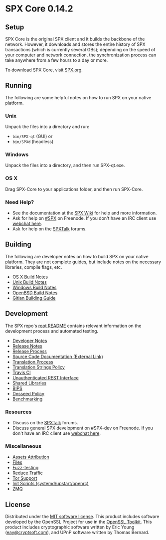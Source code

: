 SPX Core 0.14.2
=====================

Setup
---------------------
SPX Core is the original SPX client and it builds the backbone of the network. However, it downloads and stores the entire history of SPX transactions (which is currently several GBs); depending on the speed of your computer and network connection, the synchronization process can take anywhere from a few hours to a day or more.

To download SPX Core, visit [SPX.org](https://SPX.org).

Running
---------------------
The following are some helpful notes on how to run SPX on your native platform.

### Unix

Unpack the files into a directory and run:

- `bin/SPX-qt` (GUI) or
- `bin/SPXd` (headless)

### Windows

Unpack the files into a directory, and then run SPX-qt.exe.

### OS X

Drag SPX-Core to your applications folder, and then run SPX-Core.

### Need Help?

* See the documentation at the [SPX Wiki](https://SPX.info/)
for help and more information.
* Ask for help on [#SPX](http://webchat.freenode.net?channels=SPX) on Freenode. If you don't have an IRC client use [webchat here](http://webchat.freenode.net?channels=SPX).
* Ask for help on the [SPXTalk](https://SPXtalk.io/) forums.

Building
---------------------
The following are developer notes on how to build SPX on your native platform. They are not complete guides, but include notes on the necessary libraries, compile flags, etc.

- [OS X Build Notes](build-osx.md)
- [Unix Build Notes](build-unix.md)
- [Windows Build Notes](build-windows.md)
- [OpenBSD Build Notes](build-openbsd.md)
- [Gitian Building Guide](gitian-building.md)

Development
---------------------
The SPX repo's [root README](/README.md) contains relevant information on the development process and automated testing.

- [Developer Notes](developer-notes.md)
- [Release Notes](release-notes.md)
- [Release Process](release-process.md)
- [Source Code Documentation (External Link)](https://dev.visucore.com/SPX/doxygen/)
- [Translation Process](translation_process.md)
- [Translation Strings Policy](translation_strings_policy.md)
- [Travis CI](travis-ci.md)
- [Unauthenticated REST Interface](REST-interface.md)
- [Shared Libraries](shared-libraries.md)
- [BIPS](bips.md)
- [Dnsseed Policy](dnsseed-policy.md)
- [Benchmarking](benchmarking.md)

### Resources
* Discuss on the [SPXTalk](https://SPXtalk.io/) forums.
* Discuss general SPX development on #SPX-dev on Freenode. If you don't have an IRC client use [webchat here](http://webchat.freenode.net/?channels=SPX-dev).

### Miscellaneous
- [Assets Attribution](assets-attribution.md)
- [Files](files.md)
- [Fuzz-testing](fuzzing.md)
- [Reduce Traffic](reduce-traffic.md)
- [Tor Support](tor.md)
- [Init Scripts (systemd/upstart/openrc)](init.md)
- [ZMQ](zmq.md)

License
---------------------
Distributed under the [MIT software license](/COPYING).
This product includes software developed by the OpenSSL Project for use in the [OpenSSL Toolkit](https://www.openssl.org/). This product includes
cryptographic software written by Eric Young ([eay@cryptsoft.com](mailto:eay@cryptsoft.com)), and UPnP software written by Thomas Bernard.
